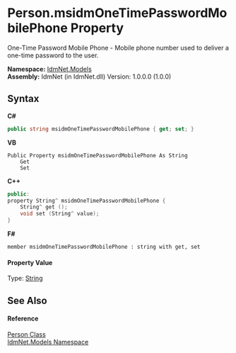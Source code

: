 # Person.msidmOneTimePasswordMobilePhone Property 
 

One-Time Password Mobile Phone - Mobile phone number used to deliver a one-time password to the user.

**Namespace:**&nbsp;<a href="N_IdmNet_Models">IdmNet.Models</a><br />**Assembly:**&nbsp;IdmNet (in IdmNet.dll) Version: 1.0.0.0 (1.0.0)

## Syntax

**C#**<br />
``` C#
public string msidmOneTimePasswordMobilePhone { get; set; }
```

**VB**<br />
``` VB
Public Property msidmOneTimePasswordMobilePhone As String
	Get
	Set
```

**C++**<br />
``` C++
public:
property String^ msidmOneTimePasswordMobilePhone {
	String^ get ();
	void set (String^ value);
}
```

**F#**<br />
``` F#
member msidmOneTimePasswordMobilePhone : string with get, set

```


#### Property Value
Type: <a href="http://msdn2.microsoft.com/en-us/library/s1wwdcbf" target="_blank">String</a>

## See Also


#### Reference
<a href="T_IdmNet_Models_Person">Person Class</a><br /><a href="N_IdmNet_Models">IdmNet.Models Namespace</a><br />